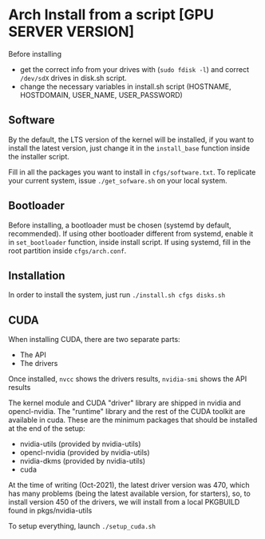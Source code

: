 # Arch Install from a script [GPU SERVER VERSION]

Before installing
- get the correct info from your drives with (`sudo fdisk -l`) and correct `/dev/sdX` drives in disk.sh script.
- change the necessary variables in install.sh script (HOSTNAME, HOSTDOMAIN, USER_NAME, USER_PASSWORD)

## Software

By the default, the LTS version of the kernel will be installed, if you want to install
the latest version, just change it in the `install_base` function inside the installer script.

Fill in all the packages you want to install in `cfgs/software.txt`. To replicate your current system, issue `./get_sofware.sh` on your local system.

## Bootloader

Before installing, a bootloader must be chosen (systemd by default, recommended). If using other bootloader different from systemd, enable it in `set_bootloader` function, inside install script.
If using systemd, fill in the root partition inside `cfgs/arch.conf`.

## Installation

In order to install the system, just run `./install.sh cfgs disks.sh`

## CUDA
When installing CUDA, there are two separate parts:
- The API
- The drivers

Once installed,
`nvcc` shows the drivers results, `nvidia-smi` shows the API results

The kernel module and CUDA "driver" library are shipped in nvidia and opencl-nvidia.
The "runtime" library and the rest of the CUDA toolkit are available in cuda.
These are the minimum packages that should be installed at the end of the setup:
- nvidia-utils (provided by nvidia-utils)
- opencl-nvidia (provided by nvidia-utils)
- nvidia-dkms (provided by nvidia-utils)
- cuda

At the time of writing (Oct-2021), the latest driver version was 470, which
has many problems (being the latest available version, for starters), so, to
install version 450 of the drivers, we will install from a local PKGBUILD found
in pkgs/nvidia-utils

To setup everything, launch `./setup_cuda.sh`

